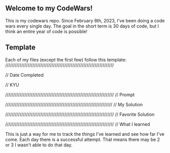 ## Welcome to my CodeWars!
This is my codewars repo. Since February 8th, 2023, I've been doing a code wars every single day. The goal in the short term is 30 days of code, but I think an entire year of code is possible!

## Template
Each of my files (except the first few) follow this template:
////////////////////////////////////////////////////////////////////

// Date Completed

// KYU

////////////////////////////////////////////////////////////////////
// Prompt

///////////////////////////////////////////////////////////////////
// My Solution

////////////////////////////////////////////////////////////////////
// Favorite Solution

////////////////////////////////////////////////////////////////////
// What I learned

This is just a way for me to track the things I've learned and see how far I've come. Each day there is a successful attempt. That means there may be 2 or 3 I wasn't able to do that day.
